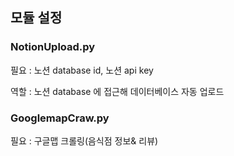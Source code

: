 ## 모듈 설정

### NotionUpload.py

필요 :  노션 database id, 노션 api key

역할 :  노션 database 에 접근해 데이터베이스 자동 업로드

### GooglemapCraw.py

필요 :  구글맵 크롤링(음식점 정보& 리뷰)